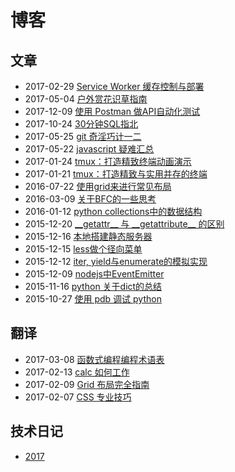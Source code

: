 # 博客

## 文章

+ 2017-02-29  [Service Worker 缓存控制与部署](https://github.com/shfshanyue/blog/tree/master/Articles/Cache-for-ServiceWorker)
+ 2017-05-04  [户外赏花识草指南](https://shfshanyue.github.io/plant/#/)
+ 2017-12-09  [使用 Postman 做API自动化测试](https://github.com/shfshanyue/blog/tree/master/Articles/Postman-for-API-Automated-Testing)
+ 2017-10-24  [30分钟SQL指北](https://github.com/shfshanyue/blog/tree/master/Articles/SQL-Guideline)
+ 2017-05-25  [git 奇淫巧计一二](https://github.com/shfshanyue/blog/tree/master/Articles/git-tips)
+ 2017-05-22  [javascript 疑难汇总](https://github.com/shfshanyue/blog/tree/master/Articles/Javascript-Puzzles)
+ 2017-01-24  [tmux：打造精致终端动画演示](https://github.com/shfshanyue/tmux-config)
+ 2017-01-21  [tmux：打造精致与实用并存的终端](https://segmentfault.com/a/1190000008188987)
+ 2016-07-22  [使用grid来进行常见布局](https://segmentfault.com/a/1190000006045888)
+ 2016-03-09  [关于BFC的一些思考](https://segmentfault.com/a/1190000004570347)
+ 2016-01-12  [python collections中的数据结构](http://shfshanyue.github.io/2016/01/12/collections%E4%B8%AD%E5%91%BD%E5%90%8D%E5%85%83%E7%BB%84/)
+ 2015-12-20  [\_\_getattr\_\_ 与 \_\_getattribute\_\_ 的区别](http://shfshanyue.github.io/2015/12/20/getattr-%E4%B8%8E-getattribute-%E7%9A%84%E5%8C%BA%E5%88%AB/)
+ 2015-12-16  [本地搭建静态服务器](http://www.cnblogs.com/xianwang/p/5052736.html)
+ 2015-12-15  [less做个径向菜单](http://shfshanyue.github.io/2015/12/15/less%E5%81%9A%E4%B8%AA%E5%BE%84%E5%90%91%E8%8F%9C%E5%8D%95/)
+ 2015-12-12  [iter, yield与enumerate的模拟实现](http://www.cnblogs.com/xianwang/p/4907890.html)
+ 2015-12-09  [nodejs中EventEmitter](http://www.cnblogs.com/xianwang/p/5034656.html)
+ 2015-11-16  [python 关于dict的总结](http://www.cnblogs.com/xianwang/p/4970448.html)
+ 2015-10-27  [使用 pdb 调试 python](http://www.cnblogs.com/xianwang/p/4916045.html)

## 翻译

+ 2017-03-08  [函数式编程编程术语表](https://github.com/shfshanyue/fp-jargon-zh)
+ 2017-02-13  [calc 如何工作](http://www.jianshu.com/p/c1087b95478d)
+ 2017-02-09  [Grid 布局完全指南](https://segmentfault.com/a/1190000008299555)
+ 2017-02-07  [CSS 专业技巧](https://github.com/AllThingsSmitty/css-protips/tree/master/translations/zh-CN)

## 技术日记
+ [2017](https://github.com/shfshanyue/record/blob/master/diary2017.md)
